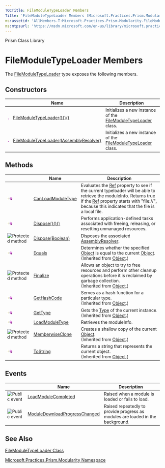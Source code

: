 ```yaml
---
TOCTitle: FileModuleTypeLoader Members
Title: 'FileModuleTypeLoader Members (Microsoft.Practices.Prism.Modularity)'
ms:assetid: 'AllMembers.T:Microsoft.Practices.Prism.Modularity.FileModuleTypeLoader'
ms:mtpsurl: 'https://msdn.microsoft.com/en-us/library/microsoft.practices.prism.modularity.filemoduletypeloader_members(v=pandp.50)'
---
```


Prism Class Library

FileModuleTypeLoader Members
============================

The [FileModuleTypeLoader](https://msdn.microsoft.com/library/microsoft.practices.prism.modularity.filemoduletypeloader) type exposes the following members.

Constructors
------------

<span id="constructorTableToggle"></span>
<table>

<thead>
<tr class="header">
<th> </th>
<th>Name</th>
<th>Description</th>
</tr>
</thead>
<tbody>
<tr class="odd">
<td><img src="images/public-method.gif" title="Public method" /></td>
<td><a href="https://msdn.microsoft.com/library/microsoft.practices.prism.modularity.filemoduletypeloader.">FileModuleTypeLoader()()()</a></td>
<td><div class="summary">
Initializes a new instance of the <a href="https://msdn.microsoft.com/library/microsoft.practices.prism.modularity.filemoduletypeloader">FileModuleTypeLoader</a> class.
</div></td>
</tr>
<tr class="even">
<td><img src="images/public-method.gif" title="Public method" /></td>
<td><a href="https://msdn.microsoft.com/library/microsoft.practices.prism.modularity.filemoduletypeloader.">FileModuleTypeLoader(IAssemblyResolver)</a></td>
<td><div class="summary">
Initializes a new instance of the <a href="https://msdn.microsoft.com/library/microsoft.practices.prism.modularity.filemoduletypeloader">FileModuleTypeLoader</a> class.
</div></td>
</tr>
</tbody>
</table>

Methods
-------

<span id="methodTableToggle"></span>
<table>

<thead>
<tr class="header">
<th> </th>
<th>Name</th>
<th>Description</th>
</tr>
</thead>
<tbody>
<tr class="odd">
<td><img src="images/public-method.gif" title="Public method" /></td>
<td><a href="https://msdn.microsoft.com/library/microsoft.practices.prism.modularity.filemoduletypeloader.canloadmoduletype(microsoft.practices.prism.modularity.moduleinfo)">CanLoadModuleType</a></td>
<td><div class="summary">
Evaluates the <a href="https://msdn.microsoft.com/library/microsoft.practices.prism.modularity.moduleinfo.ref">Ref</a> property to see if the current typeloader will be able to retrieve the moduleInfo. Returns true if the <a href="https://msdn.microsoft.com/library/microsoft.practices.prism.modularity.moduleinfo.ref">Ref</a> property starts with &quot;file://&quot;, because this indicates that the file is a local file.
</div></td>
</tr>
<tr class="even">
<td><img src="images/public-method.gif" title="Public method" /></td>
<td><a href="https://msdn.microsoft.com/library/microsoft.practices.prism.modularity.filemoduletypeloader.dispose">Dispose()()()</a></td>
<td><div class="summary">
Performs application-defined tasks associated with freeing, releasing, or resetting unmanaged resources.
</div></td>
</tr>
<tr class="odd">
<td><img src="https://msdn.microsoft.com/en-us/Gg430827.protmethod(en-us,PandP.50).gif" title="Protected method" /></td>
<td><a href="https://msdn.microsoft.com/library/microsoft.practices.prism.modularity.filemoduletypeloader.dispose(system.boolean)">Dispose(Boolean)</a></td>
<td><div class="summary">
Disposes the associated <a href="https://msdn.microsoft.com/library/microsoft.practices.prism.modularity.assemblyresolver">AssemblyResolver</a>.
</div></td>
</tr>
<tr class="even">
<td><img src="images/public-method.gif" title="Public method" /></td>
<td><a href="http://msdn.microsoft.com/en-us/library/bsc2ak47">Equals</a></td>
<td><div class="summary">
Determines whether the specified <a href="http://msdn.microsoft.com/en-us/library/e5kfa45b">Object</a> is equal to the current <a href="http://msdn.microsoft.com/en-us/library/e5kfa45b">Object</a>.
</div>
(Inherited from <a href="http://msdn.microsoft.com/en-us/library/e5kfa45b">Object</a>.)</td>
</tr>
<tr class="odd">
<td><img src="https://msdn.microsoft.com/en-us/Gg430827.protmethod(en-us,PandP.50).gif" title="Protected method" /></td>
<td><a href="http://msdn.microsoft.com/en-us/library/4k87zsw7">Finalize</a></td>
<td><div class="summary">
Allows an object to try to free resources and perform other cleanup operations before it is reclaimed by garbage collection.
</div>
(Inherited from <a href="http://msdn.microsoft.com/en-us/library/e5kfa45b">Object</a>.)</td>
</tr>
<tr class="even">
<td><img src="images/public-method.gif" title="Public method" /></td>
<td><a href="http://msdn.microsoft.com/en-us/library/zdee4b3y">GetHashCode</a></td>
<td><div class="summary">
Serves as a hash function for a particular type.
</div>
(Inherited from <a href="http://msdn.microsoft.com/en-us/library/e5kfa45b">Object</a>.)</td>
</tr>
<tr class="odd">
<td><img src="images/public-method.gif" title="Public method" /></td>
<td><a href="http://msdn.microsoft.com/en-us/library/dfwy45w9">GetType</a></td>
<td><div class="summary">
Gets the <a href="http://msdn.microsoft.com/en-us/library/42892f65">Type</a> of the current instance.
</div>
(Inherited from <a href="http://msdn.microsoft.com/en-us/library/e5kfa45b">Object</a>.)</td>
</tr>
<tr class="even">
<td><img src="images/public-method.gif" title="Public method" /></td>
<td><a href="https://msdn.microsoft.com/library/microsoft.practices.prism.modularity.filemoduletypeloader.loadmoduletype(microsoft.practices.prism.modularity.moduleinfo)">LoadModuleType</a></td>
<td><div class="summary">
Retrieves the moduleInfo.
</div></td>
</tr>
<tr class="odd">
<td><img src="https://msdn.microsoft.com/en-us/Gg430827.protmethod(en-us,PandP.50).gif" title="Protected method" /></td>
<td><a href="http://msdn.microsoft.com/en-us/library/57ctke0a">MemberwiseClone</a></td>
<td><div class="summary">
Creates a shallow copy of the current <a href="http://msdn.microsoft.com/en-us/library/e5kfa45b">Object</a>.
</div>
(Inherited from <a href="http://msdn.microsoft.com/en-us/library/e5kfa45b">Object</a>.)</td>
</tr>
<tr class="even">
<td><img src="images/public-method.gif" title="Public method" /></td>
<td><a href="http://msdn.microsoft.com/en-us/library/7bxwbwt2">ToString</a></td>
<td><div class="summary">
Returns a string that represents the current object.
</div>
(Inherited from <a href="http://msdn.microsoft.com/en-us/library/e5kfa45b">Object</a>.)</td>
</tr>
</tbody>
</table>

Events
------

<span id="eventTableToggle"></span>
<table>

<thead>
<tr class="header">
<th> </th>
<th>Name</th>
<th>Description</th>
</tr>
</thead>
<tbody>
<tr class="odd">
<td><img src="https://msdn.microsoft.com/en-us/Gg430827.pubevent(en-us,PandP.50).gif" title="Public event" /></td>
<td><a href="https://msdn.microsoft.com/library/microsoft.practices.prism.modularity.filemoduletypeloader.loadmodulecompleted">LoadModuleCompleted</a></td>
<td><div class="summary">
Raised when a module is loaded or fails to load.
</div></td>
</tr>
<tr class="even">
<td><img src="https://msdn.microsoft.com/en-us/Gg430827.pubevent(en-us,PandP.50).gif" title="Public event" /></td>
<td><a href="https://msdn.microsoft.com/library/microsoft.practices.prism.modularity.filemoduletypeloader.moduledownloadprogresschanged">ModuleDownloadProgressChanged</a></td>
<td><div class="summary">
Raised repeatedly to provide progress as modules are loaded in the background.
</div></td>
</tr>
</tbody>
</table>

See Also
--------


[FileModuleTypeLoader Class](https://msdn.microsoft.com/library/microsoft.practices.prism.modularity.filemoduletypeloader)

[Microsoft.Practices.Prism.Modularity Namespace](https://msdn.microsoft.com/library/microsoft.practices.prism.modularity)
